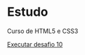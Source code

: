# Estudo
 Curso de HTML5 e CSS3

<a href="gabriel0-0alves.github.io/Estudo/Modulo2/Desafio10/" target="_blank"> Executar desafio 10</a>
